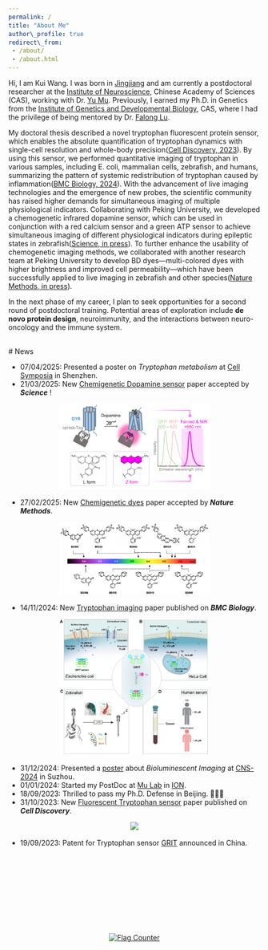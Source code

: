 ```yaml
---
permalink: /  
title: "About Me"  
author\_profile: true  
redirect\_from:
 - /about/
 - /about.html
---
```

Hi, I am Kui Wang. I was born in [Jingjiang](https://en.wikipedia.org/wiki/Jingjiang) and am currently a postdoctoral researcher at the [Institute of Neuroscience](http://english.cebsit.cas.cn/), Chinese Academy of Sciences (CAS), working with Dr. [Yu Mu](http://www.mulab.org). Previously, I earned my Ph.D. in Genetics from the [Institute of Genetics and Developmental Biology](http://english.genetics.cas.cn), CAS, where I had the privilege of being mentored by Dr. [Falong Lu](http://lulab.genetics.ac.cn).

My doctoral thesis described a novel tryptophan fluorescent protein sensor, which enables the absolute quantification of tryptophan dynamics with single-cell resolution and whole-body precision([Cell Discovery, 2023](/publication/2023-10-31-Tryptophan-sensor)). By using this sensor, we performed quantitative imaging of tryptophan in various samples, including E. coli, mammalian cells, zebrafish, and humans, summarizing the pattern of systemic redistribution of tryptophan caused by inflammation([BMC Biology, 2024](/publication/2024-11-14-Tryptophan-imaging)). With the advancement of live imaging technologies and the emergence of new probes, the scientific community has raised higher demands for simultaneous imaging of multiple physiological indicators. Collaborating with Peking University, we developed a chemogenetic infrared dopamine sensor, which can be used in conjunction with a red calcium sensor and a green ATP sensor to achieve simultaneous imaging of different physiological indicators during epileptic states in zebrafish([Science, in press](/publication/2025-03-21-HaloDA)). To further enhance the usability of chemogenetic imaging methods, we collaborated with another research team at Peking University to develop BD dyes—multi-colored dyes with higher brightness and improved cell permeability—which have been successfully applied to live imaging in zebrafish and other species([Nature Methods, in press](/publication/2025-03-21-HaloDA)).

In the next phase of my career, I plan to seek opportunities for a second round of postdoctoral training. Potential areas of exploration include **de novo protein design**, neuroimmunity, and the interactions between neuro-oncology and the immune system.


<br>
# News

* 07/04/2025: Presented a poster on *Tryptophan metabolism* at [Cell Symposia](/publication/2025-04-05-Trp-metab-poster) in Shenzhen.
* 21/03/2025: New [Chemigenetic Dopamine sensor](/publication/2025-03-21-HaloDA) paper accepted by ***Science*** !

<div align="center">
    <img src="/images/papers/HaloDA1.0.png" width="300px">
 </div>

* 27/02/2025: New [Chemigenetic dyes](/publication/2025-02-27-BD-Dye) paper accepted by ***Nature Methods***.

<div align="center">
    <img src="/images/papers/BD-dye.png" width="300px">
 </div>

* 14/11/2024: New [Tryptophan imaging](https://bmcbiol.biomedcentral.com/articles/10.1186/s12915-024-02058-x) paper published on ***BMC Biology***.

<div align="center">
    <img src="/images/papers/trp.png" width="300px">
 </div>

* 31/12/2024: Presented a [poster](/publication/2024-09-30-CaLAMP-poster) about *Bioluminescent Imaging* at [CNS-2024](https://www.cns.org.cn/2024/cn-index.html) in Suzhou.
* 01/01/2024: Started my PostDoc at [Mu Lab](http://www.mulab.org) in [ION](http://english.cebsit.cas.cn/).
* 18/09/2023: Thrilled to pass my Ph.D. Defense in Beijing. 🎉🎉🎉
* 31/10/2023: New [Fluorescent Tryptophan sensor](/publication/2023-10-31-Tryptophan-sensor) paper published on ***Cell Discovery***.

<div align="center">
    <img src="/images/papers/Cell Disc_Logo.png" width="300px">
 </div>

* 19/09/2023: Patent for Tryptophan sensor [GRIT](https://patents.google.com/patent/CN116769045A/en) announced in China.










<br><br><br><br><br>
----------------------------------------------------

<div style="text-align: center;">
  <a href="https://info.flagcounter.com/b5Gl"><img src="https://s01.flagcounter.com/count/b5Gl/bg_FFFFFF/txt_000000/border_CCCCCC/columns_4/maxflags_4/viewers_0/labels_0/pageviews_0/flags_0/percent_0/" alt="Flag Counter" border="0"></a>
</div>

